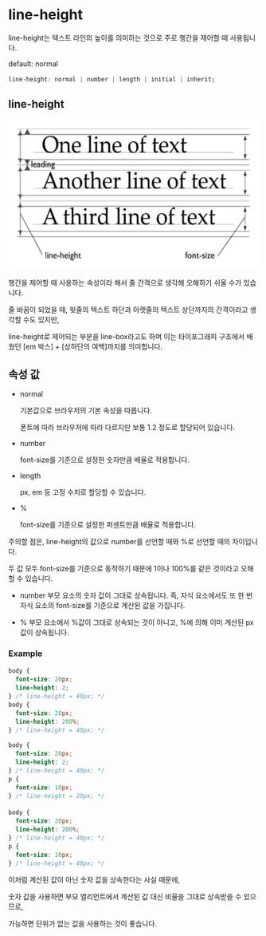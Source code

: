 # line-height

line-height는 텍스트 라인의 높이를 의미하는 것으로 주로 행간을 제어할 때 사용됩니다.

default: normal

```css
line-height: normal | number | length | initial | inherit;
```

## line-height

![typography](../image/1234.png)

행간을 제어할 때 사용하는 속성이라 해서 줄 간격으로 생각해 오해하기 쉬울 수가 있습니다.

줄 바꿈이 되었을 때, 윗줄의 텍스트 하단과 아랫줄의 텍스트 상단까지의 간격이라고 생각할 수도 있지만,

line-height로 제어되는 부분을 line-box라고도 하며 이는 타이포그래피 구조에서 배웠던 [em 박스] + [상하단의 여백]까지를 의미합니다.

## 속성 값

- normal

  기본값으로 브라우저의 기본 속성을 따릅니다.

  폰트에 따라 브라우저에 따라 다르지만 보통 1.2 정도로 할당되어 있습니다.

- number

  font-size를 기준으로 설정한 숫자만큼 배율로 적용합니다.

- length

  px, em 등 고정 수치로 할당할 수 있습니다.

- %

  font-size를 기준으로 설정한 퍼센트만큼 배율로 적용합니다.

주의할 점은, line-height의 값으로 number를 선언할 때와 %로 선언할 때의 차이입니다.

두 값 모두 font-size를 기준으로 동작하기 때문에 1이나 100%를 같은 것이라고 오해할 수 있습니다.

- number 부모 요소의 숫자 값이 그대로 상속됩니다. 즉, 자식 요소에서도 또 한 번 자식 요소의 font-size를 기준으로 계산된 값을 가집니다.

- % 부모 요소에서 %값이 그대로 상속되는 것이 아니고, %에 의해 이미 계산된 px값이 상속됩니다.

### Example

```css
body {
  font-size: 20px;
  line-height: 2;
} /* line-height = 40px; */
body {
  font-size: 20px;
  line-height: 200%;
} /* line-height = 40px; */
```

```css
body {
  font-size: 20px;
  line-height: 2;
} /* line-height = 40px; */
p {
  font-size: 10px;
} /* line-height = 20px; */

body {
  font-size: 20px;
  line-height: 200%;
} /* line-height = 40px; */
p {
  font-size: 10px;
} /* line-height = 40px; */
```

이처럼 계산된 값이 아닌 숫자 값을 상속한다는 사실 때문에,

숫자 값을 사용하면 부모 엘리먼트에서 계산된 값 대신 비율을 그대로 상속받을 수 있으므로,

가능하면 단위가 없는 값을 사용하는 것이 좋습니다.
